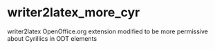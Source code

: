 # writer2latex_more_cyr
writer2latex OpenOffice.org extension modified to be more permissive about Cyrillics in ODT elements
